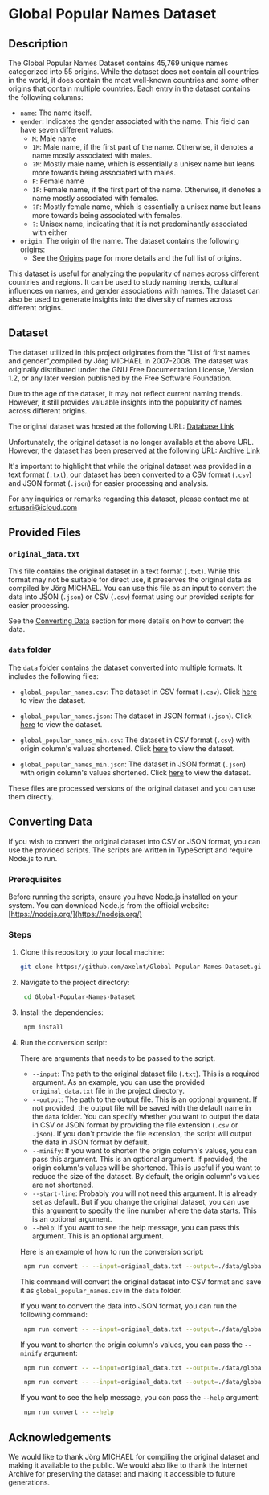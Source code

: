 # Global Popular Names Dataset

## Description

The Global Popular Names Dataset contains 45,769 unique names categorized into 55 origins. While the dataset does not
contain all countries in the world, it does contain the most well-known countries and some other origins that contain
multiple countries. Each entry in the dataset contains the following columns:

- `name`: The name itself.
- `gender`: Indicates the gender associated with the name. This field can have seven different values:
  - `M`: Male name
  - `1M`: Male name, if the first part of the name. Otherwise, it denotes a name mostly associated with males.
  - `?M`: Mostly male name, which is essentially a unisex name but leans more towards being associated with males.
  - `F`: Female name
  - `1F`: Female name, if the first part of the name. Otherwise, it denotes a name mostly associated with females.
  - `?F`: Mostly female name, which is essentially a unisex name but leans more towards being associated with females.
  - `?`: Unisex name, indicating that it is not predominantly associated with either
- `origin`: The origin of the name. The dataset contains the following origins:
  - See the [Origins](origins.md) page for more details and the full list of origins.

This dataset is useful for analyzing the popularity of names across different countries and regions. It can be used to
study naming trends, cultural influences on names, and gender associations with names. The dataset can also be used to
generate insights into the diversity of names across different origins.

## Dataset

The dataset utilized in this project originates from the "List of first names and gender",compiled by Jörg MICHAEL in
2007-2008. The dataset was originally distributed under the GNU Free Documentation License, Version 1.2, or any later
version published by the Free Software Foundation.

Due to the age of the dataset, it may not reflect current naming trends. However, it still provides valuable insights
into the popularity of names across different origins.

The original dataset was hosted at the following URL: [Database Link](ftp://ftp.heise.de/pub/ct/listings/0717-182.zip)

Unfortunately, the original dataset is no longer available at the above URL. However, the dataset has been preserved at
the following URL:
[Archive Link](https://web.archive.org/web/20200414235453/ftp://ftp.heise.de/pub/ct/listings/0717-182.zip)

It's important to highlight that while the original dataset was provided in a text format (`.txt`), our dataset has been
converted to a CSV format (`.csv`) and JSON format (`.json`) for easier processing and analysis.

For any inquiries or remarks regarding this dataset, please contact me at
[ertusari@icloud.com](mailto:ertusari@icloud.com)

## Provided Files

### `original_data.txt`

This file contains the original dataset in a text format (`.txt`). While this format may not be suitable for direct use,
it preserves the original data as compiled by Jörg MICHAEL. You can use this file as an input to convert the data into
JSON (`.json`) or CSV (`.csv`) format using our provided scripts for easier processing.

See the [Converting Data](#converting-data) section for more details on how to convert the data.

### `data` folder

The `data` folder contains the dataset converted into multiple formats. It includes the following files:

- `global_popular_names.csv`: The dataset in CSV format (`.csv`). Click [here](data/global_popular_names.csv) to view
  the dataset.
- `global_popular_names.json`: The dataset in JSON format (`.json`). Click [here](data/global_popular_names.json) to
  view the dataset.

- `global_popular_names_min.csv`: The dataset in CSV format (`.csv`) with origin column's values shortened. Click
  [here](data/global_popular_names_min.csv) to view the dataset.
- `global_popular_names_min.json`: The dataset in JSON format (`.json`) with origin column's values shortened. Click
  [here](data/global_popular_names_min.json) to view the dataset.

These files are processed versions of the original dataset and you can use them directly.

## Converting Data

If you wish to convert the original dataset into CSV or JSON format, you can use the provided scripts. The scripts are
written in TypeScript and require Node.js to run.

### Prerequisites

Before running the scripts, ensure you have Node.js installed on your system. You can download Node.js from the official
website: [https://nodejs.org/](https://nodejs.org/)

### Steps

1. Clone this repository to your local machine:

   ```bash
   git clone https://github.com/axelnt/Global-Popular-Names-Dataset.git
   ```

2. Navigate to the project directory:

   ```bash
    cd Global-Popular-Names-Dataset
   ```

3. Install the dependencies:

   ```bash
    npm install
   ```

4. Run the conversion script:

   There are arguments that needs to be passed to the script.

   - `--input`: The path to the original dataset file (`.txt`). This is a required argument. As an example, you can use
     the provided `original_data.txt` file in the project directory.
   - `--output`: The path to the output file. This is an optional argument. If not provided, the output file will be
     saved with the default name in the `data` folder. You can specify whether you want to output the data in CSV or
     JSON format by providing the file extension (`.csv` or `.json`). If you don't provide the file extension, the
     script will output the data in JSON format by default.
   - `--minify`: If you want to shorten the origin column's values, you can pass this argument. This is an optional
     argument. If provided, the origin column's values will be shortened. This is useful if you want to reduce the size
     of the dataset. By default, the origin column's values are not shortened.
   - `--start-line`: Probably you will not need this argument. It is already set as default. But if you change the
     original dataset, you can use this argument to specify the line number where the data starts. This is an optional
     argument.
   - `--help`: If you want to see the help message, you can pass this argument. This is an optional argument.

   Here is an example of how to run the conversion script:

   ```bash
    npm run convert -- --input=original_data.txt --output=./data/global_popular_names.csv
   ```

   This command will convert the original dataset into CSV format and save it as `global_popular_names.csv` in the
   `data` folder.

   If you want to convert the data into JSON format, you can run the following command:

   ```bash
    npm run convert -- --input=original_data.txt --output=./data/global_popular_names.json
   ```

   If you want to shorten the origin column's values, you can pass the `--minify` argument:

   ```bash
    npm run convert -- --input=original_data.txt --output=./data/global_popular_names_min.csv --minify
   ```

   ```bash
    npm run convert -- --input=original_data.txt --output=./data/global_popular_names_min.json --minify
   ```

   If you want to see the help message, you can pass the `--help` argument:

   ```bash
    npm run convert -- --help
   ```

## Acknowledgements

We would like to thank Jörg MICHAEL for compiling the original dataset and making it available to the public. We would
also like to thank the Internet Archive for preserving the dataset and making it accessible to future generations.
